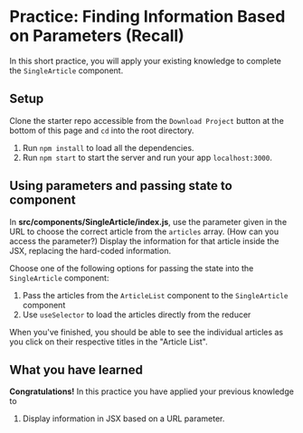 # Practice: Finding Information Based on Parameters (Recall)

In this short practice, you will apply your existing knowledge to complete the
`SingleArticle` component.

## Setup

Clone the starter repo accessible from the `Download Project` button at the
bottom of this page and `cd` into the root directory.

1. Run `npm install` to load all the dependencies.
2. Run `npm start` to start the server and run your app `localhost:3000`.

## Using parameters and passing state to component

In __src/components/SingleArticle/index.js__, use the parameter given in the URL
to choose the correct article from the `articles` array. (How can you access
the parameter?) Display the information for that article inside the JSX,
replacing the hard-coded information.

Choose one of the following options for passing the state into the
`SingleArticle` component:

1. Pass the articles from the `ArticleList` component to the `SingleArticle`
   component
2. Use `useSelector` to load the articles directly from the reducer

When you've finished, you should be able to see the individual articles as you
click on their respective titles in the "Article List".

## What you have learned

**Congratulations!** In this practice you have applied your previous knowledge
to

1. Display information in JSX based on a URL parameter.